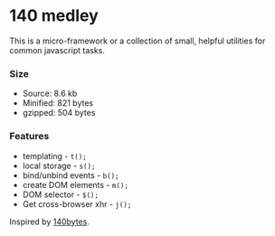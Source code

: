 140 medley
==========

This is a micro-framework or a collection of small, helpful utilities for
common javascript tasks.

### Size

* Source:  8.6 kb
* Minified: 821 bytes
* gzipped: 504 bytes

### Features

* templating - `t();`
* local storage - `s();`
* bind/unbind events - `b();`
* create DOM elements - `m();`
* DOM selector - `$();`
* Get cross-browser xhr - `j();`

Inspired by [140bytes][bytes].

[bytes]: https://gist.github.com/962807
